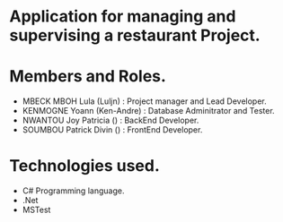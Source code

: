 # Application for managing and supervising a restaurant Project.

# Members and Roles.

- MBECK MBOH Lula (Luljn) : Project manager and Lead Developer.
- KENMOGNE Yoann (Ken-Andre) : Database Adminitrator and Tester.
- NWANTOU Joy Patricia () : BackEnd Developer.
- SOUMBOU Patrick Divin () : FrontEnd Developer. 

# Technologies used.

- C# Programming language.
- .Net
- MSTest